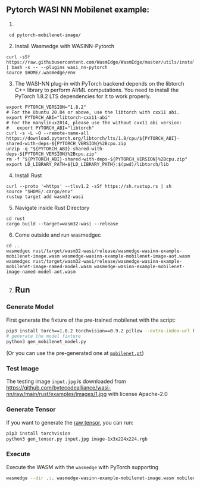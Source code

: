 ## Pytorch WASI NN Mobilenet example: 
1. 
```
 cd pytorch-mobilenet-image/
```
2. Install Wasmedge with WASINN-Pytorch
```
curl -sSf https://raw.githubusercontent.com/WasmEdge/WasmEdge/master/utils/install.sh | bash -s -- --plugins wasi_nn-pytorch
source $HOME/.wasmedge/env
```
3. The WASI-NN plug-in with PyTorch backend depends on the libtorch C++ library to perform AI/ML computations. You need to install the PyTorch 1.8.2 LTS dependencies for it to work properly.
```
export PYTORCH_VERSION="1.8.2"
# For the Ubuntu 20.04 or above, use the libtorch with cxx11 abi.
export PYTORCH_ABI="libtorch-cxx11-abi"
# For the manylinux2014, please use the without cxx11 abi version:
#   export PYTORCH_ABI="libtorch"
curl -s -L -O --remote-name-all https://download.pytorch.org/libtorch/lts/1.8/cpu/${PYTORCH_ABI}-shared-with-deps-${PYTORCH_VERSION}%2Bcpu.zip
unzip -q "${PYTORCH_ABI}-shared-with-deps-${PYTORCH_VERSION}%2Bcpu.zip"
rm -f "${PYTORCH_ABI}-shared-with-deps-${PYTORCH_VERSION}%2Bcpu.zip"
export LD_LIBRARY_PATH=${LD_LIBRARY_PATH}:$(pwd)/libtorch/lib
```
4. Install Rust
```
curl --proto '=https' --tlsv1.2 -sSf https://sh.rustup.rs | sh
source "$HOME/.cargo/env"
rustup target add wasm32-wasi
```
5. Navigate inside Rust Directory
```
cd rust
cargo build --target=wasm32-wasi --release
```

6. Come outside and run wasmedgec
```
cd .. 
wasmedgec rust/target/wasm32-wasi/release/wasmedge-wasinn-example-mobilenet-image.wasm wasmedge-wasinn-example-mobilenet-image-aot.wasm
wasmedgec rust/target/wasm32-wasi/release/wasmedge-wasinn-example-mobilenet-image-named-model.wasm wasmedge-wasinn-example-mobilenet-image-named-model-aot.wasm
```
7. ## Run

### Generate Model

First generate the fixture of the pre-trained mobilenet with the script:

```bash
pip3 install torch==1.8.2 torchvision==0.9.2 pillow --extra-index-url https://download.pytorch.org/whl/lts/1.8/cpu
# generate the model fixture
python3 gen_mobilenet_model.py
```

(Or you can use the pre-generated one at [`mobilenet.pt`](mobilenet.pt))

### Test Image

The testing image `input.jpg` is downloaded from <https://github.com/bytecodealliance/wasi-nn/raw/main/rust/examples/images/1.jpg> with license Apache-2.0


### Generate Tensor

If you want to generate the [raw tensor](image-1x3x224x224.rgb), you can run:

```bash
pip3 install torchvision
python3 gen_tensor.py input.jpg image-1x3x224x224.rgb
```

### Execute

Execute the WASM with the `wasmedge` with PyTorch supporting

```bash
wasmedge --dir .:. wasmedge-wasinn-example-mobilenet-image.wasm mobilenet.pt input.jpg
```